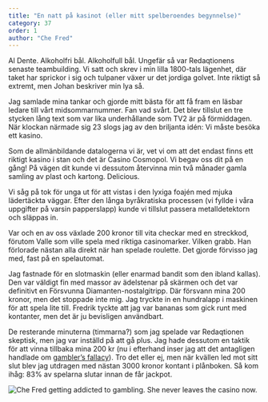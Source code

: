 ```yaml
---
title: "En natt på kasinot (eller mitt spelberoendes begynnelse)"
category: 37
order: 1
author: "Che Fred"
---
```

Al Dente. Alkoholfri bål. Alkoholfull bål. Ungefär så var Redaqtionens senaste teambuilding. Vi satt och skrev i min lilla 1800-tals lägenhet, där taket har sprickor i sig och tulpaner växer ur det jordiga golvet. Inte riktigt så extremt, men Johan beskriver min lya så.

Jag samlade mina tankar och gjorde mitt bästa för att få fram en läsbar ledare till vårt midsommarnummer. Fan vad svårt. Det blev tillslut en tre stycken lång text som var lika underhållande som TV2 är på förmiddagen. När klockan närmade sig 23 slogs jag av den briljanta idén: Vi måste besöka ett kasino.

Som de allmänbildande datalogerna vi är, vet vi om att det endast finns ett riktigt kasino i stan och det är Casino Cosmopol. Vi begav oss dit på en gång! På vägen dit kunde vi  dessutom återvinna min två månader gamla samling av plast och kartong. Delicious.

Vi såg på tok för unga ut för att vistas i den lyxiga foajén med mjuka lädertäckta väggar. Efter den långa byråkratiska processen (vi fyllde i våra uppgifter på varsin papperslapp) kunde vi tillslut passera metalldetektorn och släppas in.

Var och en av oss växlade 200 kronor till vita checkar med en streckkod, förutom Valle som ville spela med riktiga casinomarker. Vilken grabb. Han förlorade nästan alla direkt när han spelade roulette. Det gjorde förvisso jag med, fast på en spelautomat.

Jag fastnade för en slotmaskin (eller enarmad bandit som den ibland kallas). Den var väldigt fin med massor av ädelstenar på skärmen och det var definitivt en Försvunna Diamanten-nostalgitripp. Där försvann mina 200 kronor, men det stoppade inte mig. Jag tryckte in en hundralapp i maskinen för att spela lite till. Fredrik tyckte att jag var bananas som gick runt med kontanter, men det är ju bevisligen användbart.

De resterande minuterna (timmarna?) som jag spelade var Redaqtionen skeptisk, men jag var inställd på att gå plus. Jag hade dessutom en taktik för att vinna tillbaka mina 200 kr (nu i efterhand inser jag att det antagligen handlade om [gambler’s fallacy](https://en.wikipedia.org/wiki/Gambler%27s_fallacy)). Tro det eller ej, men när kvällen led mot sitt slut blev jag utdragen med nästan 3000 kronor kontant i plånboken. Så kom ihåg: 83% av spelarna slutar innan de får jackpot.

<img class="gif" alt="Che Fred getting addicted to gambling. She never leaves the casino now." src="https://dbuggen.s3.eu-west-1.amazonaws.com/issue-2023-july/lauras_gambling_addiction.GIF">
